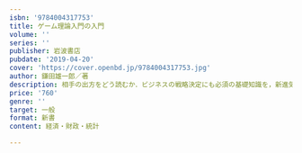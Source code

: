 ```yaml
---
isbn: '9784004317753'
title: ゲーム理論入門の入門
volume: ''
series: ''
publisher: 岩波書店
pubdate: '2019-04-20'
cover: 'https://cover.openbd.jp/9784004317753.jpg'
author: 鎌田雄一郎／著
description: 相手の出方をどう読むか．ビジネスの戦略決定にも必須の基礎知識を，新進気鋭の理論家が解説する．
price: '760'
genre: ''
target: 一般
format: 新書
content: 経済・財政・統計

---
```


